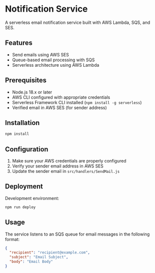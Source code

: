 # Notification Service

A serverless email notification service built with AWS Lambda, SQS, and SES.

## Features

- Send emails using AWS SES
- Queue-based email processing with SQS
- Serverless architecture using AWS Lambda

## Prerequisites

- Node.js 18.x or later
- AWS CLI configured with appropriate credentials
- Serverless Framework CLI installed (`npm install -g serverless`)
- Verified email in AWS SES (for sender address)

## Installation

```bash
npm install
```

## Configuration

1. Make sure your AWS credentials are properly configured
2. Verify your sender email address in AWS SES
3. Update the sender email in `src/handlers/SendMail.js`

## Deployment

Development environment:
```bash
npm run deploy
```

## Usage

The service listens to an SQS queue for email messages in the following format:

```json
{
  "recipient": "recipient@example.com",
  "subject": "Email Subject",
  "body": "Email Body"
}
```
